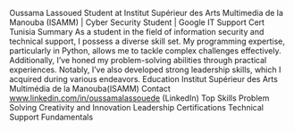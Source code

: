 Oussama Lassoued
Student at Institut Supérieur des Arts Multimedia de la Manouba
(ISAMM) | Cyber Security Student | Google IT Support Cert
Tunisia
Summary
As a student in the field of information security and technical support,
I possess a diverse skill set. My programming expertise, particularly
in Python, allows me to tackle complex challenges effectively.
Additionally, I’ve honed my problem-solving abilities through practical
experiences. Notably, I’ve also developed strong leadership skills,
which I acquired during various endeavors.
Education
Institut Supérieur des Arts Multimédia de la Manouba(ISAMM)
Contact
www.linkedin.com/in/oussamalassouede (LinkedIn)
Top Skills
Problem Solving
Creativity and Innovation
Leadership
Certifications
Technical Support Fundamentals



<!---
OL-guuuu/OL-guuuu is a ✨ special ✨ repository because its `README.md` (this file) appears on your GitHub profile.
You can click the Preview link to take a look at your changes.
--->

